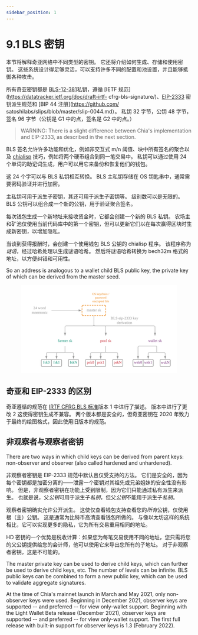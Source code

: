 ```yaml
---
sidebar_position: 1
---
```


# 9.1 BLS 密钥

本节将解释奇亚网络中不同类型的密钥。 它还将介绍如何生成、存储和使用密钥。 这些系统设计得足够灵活，可以支持许多不同的配置和池设置，并且能够抵御各种攻击。

所有奇亚密钥都是 [BLS-12-381](https://github.com/zkcrypto/bls12_381)私钥，遵循 \[IETF 规范\](https://datatracker.ietf.org/doc/draft-irtf- cfrg-bls-signature/)、[EIP-2333](https://eips.ethereum.org/EIPS/eip-2333) 密钥派生规范和 \[BIP 44 注册\](https://github.com/ satoshilabs/slips/blob/master/slip-0044.md）。 私钥 32 字节，公钥 48 字节，签名 96 字节（公钥是 G1 中的点，签名是 G2 中的点。）

> WARNING: There is a slight difference between Chia's implementation and EIP-2333, as described in the next section.

BLS 签名允许许多功能和优化，例如非交互式 m/n 阈值、块中所有签名的聚合以及 [chialisp](https://chialisp.com) 技巧，例如将两个硬币组合到同一笔交易中。 私钥可以通过使用 24 个单词的助记词生成，用户可以用它来备份和恢复他们的钱包。

这 24 个字可以与 BLS 私钥相互转换。 BLS 主私钥存储在 OS 钥匙串中，通常需要密码验证并进行加密。

主私钥可用于派生子密钥，其还可用于派生子密钥等。 级别数可以是无限的。 BLS 公钥可以组合成一个新的公钥，用于验证聚合签名。

每次钱包生成一个新地址来接收资金时，它都会创建一个新的 BLS 私钥。 农场主和矿池仅使用当前代码库中的第一个密钥，但可以更新它们以在每次赢得区块时生成新密钥，以增加隐私。

当谈到获得报酬时，会创建一个使用钱包 BLS 公钥的 chialisp 程序。 该程序称为*谜语*，经过哈希处理以生成谜语哈希。 然后将谜语哈希转换为 bech32m 格式的地址，以方便纠错和可用性。

So an address is analogous to a wallet child BLS public key, the private key of which can be derived from the master seed.

<figure>
<img src="/img/keys/hd_keys.png" alt="drawing"/>
</figure>

## 奇亚和 EIP-2333 的区别

奇亚遵循的规范在 [IRTF CFRG BLS 标准](https://datatracker.ietf.org/doc/draft-irtf-cfrg-bls-signature/)版本 1 中进行了描述。 版本中进行了更改 2 这使得密钥生成不兼容。 两个版本都是安全的，但奇亚密钥在 2020 年致力于最终的绘图格式，因此使用旧版本的规范。

## 非观察者与观察者密钥

There are two ways in which child keys can be derived from parent keys: non-observer and observer (also called hardened and unhardened).

非观察者密钥是 EIP-2333 规范中默认且仅受支持的方法。 它们是安全的，因为每个密钥都是加密分离的——泄露一个密钥对其祖先或兄弟姐妹的安全性没有影响。 但是，非观察者密钥在功能上受到限制，因为它们只能通过私有派生来派生。 也就是说，父*公钥*可用于派生子*私钥*，但父*公钥*不能用于派生子*私钥*。

观察者密钥确实允许公开派生。 这使仅查看钱包支持查看您的*所有*公钥，仅使用根（主）公钥。 这是通常为比特币高清查看钱包所做的。 与像以太坊这样的系统相比，它可以实现更多的隐私，它为所有交易重用相同的地址。

HD 密钥的一个优势是税收计算：如果您为每笔交易使用不同的地址，您只需将您的父公钥提供给您的会计师，他可以使用它来导出您所有的子地址。 对于非观察者密钥，这是不可能的。

The master private key can be used to derive child keys, which can further be used to derive child keys, etc. The number of levels can be infinite. BLS public keys can be combined to form a new public key, which can be used to validate aggregate signatures.

At the time of Chia's mainnet launch in March and May 2021, only non-observer keys were used. Beginning in December 2021, observer keys are supported -- and preferred -- for view only-wallet support. Beginning with the Light Wallet Beta release (December 2021), observer keys are supported -- and preferred -- for view only-wallet support. The first full release with built-in support for observer keys is 1.3 (February 2022).
